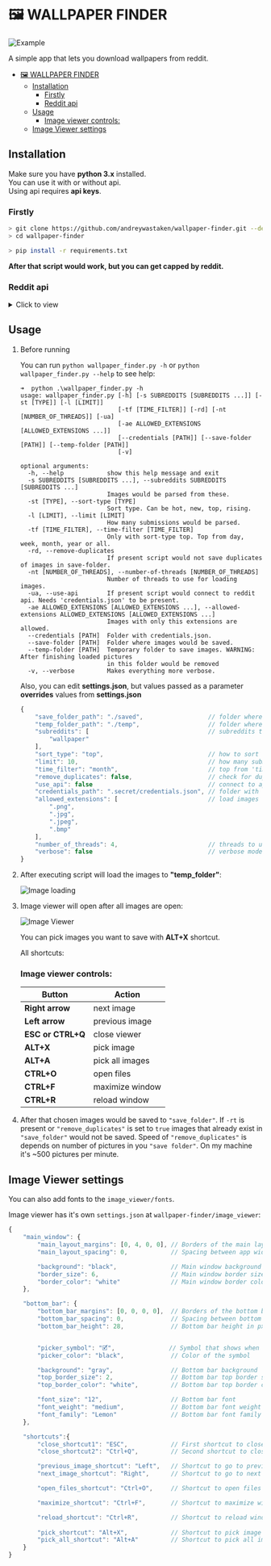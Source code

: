 # 🖼 WALLPAPER FINDER

![Example](https://imgur.com/nL2wYbY.png)

A simple app that lets you download wallpapers from reddit. 

- [🖼 WALLPAPER FINDER](#-wallpaper-finder)
  - [Installation](#installation)
    - [Firstly](#firstly)
    - [Reddit api](#reddit-api)
  - [Usage](#usage)
    - [Image viewer controls:](#image-viewer-controls)
  - [Image Viewer settings](#image-viewer-settings)

## Installation
Make sure you have __python 3.x__ installed.<br>
You can use it with or without api.<br>
Using api requires __api keys__.

### Firstly 

```sh
> git clone https://github.com/andreywastaken/wallpaper-finder.git --depth=1
> cd wallpaper-finder

> pip install -r requirements.txt
```

__After that script would work, but you can get capped by reddit.__

### Reddit api
<details>
    <summary markdown="span"> Click to view </summary>

Firstly you need to clone repository.

Now you need to get reddit api access (__you need to have reddit account__)
  1. Go to [reddit app preferences](https://www.reddit.com/prefs/apps) and click __create another app...__
    
  2. Fill out the required details, select __script__ option and click __create an  application__
        
        ![Reddit application](https://imgur.com/t0Ze6Xc.png)

  3. __script for personal use__ and __secret__ tokens are used to connect to reddit    api.

        ![Personal and Secret](https://imgur.com/sw6W1Qx.png)

  4. Create in __.secret__ create __credentials.json__ file like that:
        ```javascript 
        {
        "client_id": "aB1cdeFghI23JK",               // short key goes here
        "api_key": "LMNopQrst4Uv5Wx67yZOHNOItseNds", // long key goes here
        }
        ```
</details>

## Usage
1. Before running
   
    You can run ```python wallpaper_finder.py -h``` or ```python wallpaper_finder.py --help``` to see help:

    ```
    ➜  python .\wallpaper_finder.py -h
    usage: wallpaper_finder.py [-h] [-s SUBREDDITS [SUBREDDITS ...]] [-st [TYPE]] [-l [LIMIT]]
                               [-tf [TIME_FILTER]] [-rd] [-nt [NUMBER_OF_THREADS]] [-ua]
                               [-ae ALLOWED_EXTENSIONS [ALLOWED_EXTENSIONS ...]]
                               [--credentials [PATH]] [--save-folder [PATH]] [--temp-folder [PATH]]
                               [-v]

    optional arguments:
      -h, --help            show this help message and exit
      -s SUBREDDITS [SUBREDDITS ...], --subreddits SUBREDDITS [SUBREDDITS ...]
                            Images would be parsed from these.
      -st [TYPE], --sort-type [TYPE]
                            Sort type. Can be hot, new, top, rising.
      -l [LIMIT], --limit [LIMIT]
                            How many submissions would be parsed.
      -tf [TIME_FILTER], --time-filter [TIME_FILTER]
                            Only with sort-type top. Top from day, week, month, year or all.
      -rd, --remove-duplicates
                            If present script would not save duplicates of images in save-folder.
      -nt [NUMBER_OF_THREADS], --number-of-threads [NUMBER_OF_THREADS]
                            Number of threads to use for loading images.
      -ua, --use-api        If present script would connect to reddit api. Needs 'credentials.json' to be present.
      -ae ALLOWED_EXTENSIONS [ALLOWED_EXTENSIONS ...], --allowed-extensions ALLOWED_EXTENSIONS [ALLOWED_EXTENSIONS ...]
                            Images with only this extensions are allowed.
      --credentials [PATH]  Folder with credentials.json.
      --save-folder [PATH]  Folder where images would be saved.
      --temp-folder [PATH]  Temporary folder to save images. WARNING: After finishing loaded pictures
                            in this folder would be removed
      -v, --verbose         Makes everything more verbose.                      
    ```

    Also, you can edit __settings.json__, but values passed as a parameter __overrides__ values from __settings.json__
    ```javascript
    {
        "save_folder_path": "./saved",                  // folder where images are saved
        "temp_folder_path": "./temp",                   // folder where images are saved during runtime
        "subreddits": [                                 // subreddits to parse
            "wallpaper"
        ],
        "sort_type": "top",                             // how to sort submissions
        "limit": 10,                                    // how many submissions will be loaded
        "time_filter": "month",                         // top from 'time_filter'
        "remove_duplicates": false,                     // check for duplicates
        "use_api": false                                // connect to api
        "credentials_path": ".secret/credentials.json", // folder with credentials.json
        "allowed_extensions": [                         // load images with this extensions.
            ".png",
            ".jpg",
            ".jpeg",
            ".bmp"
        ],
        "number_of_threads": 4,                         // threads to use when downloading
        "verbose": false                                // verbose mode
    }
    ```
2. After executing script will load the images to __"temp_folder"__:
 
   ![Image loading](https://imgur.com/cDqTWRE.png)

3. Image viewer will open after all images are open:
 
   ![Image Viewer](https://imgur.com/QLbH2GF.png)

   You can pick images you want to save with __ALT+X__ shortcut.

   All shortcuts:
   ### Image viewer controls:
   | Button            | Action          |
   | ----------------- | --------------- |
   | __Right arrow__   | next image      |
   | __Left arrow__    | previous image  |
   | __ESC or CTRL+Q__ | close viewer    |
   | __ALT+X__         | pick image      |
   | __ALT+A__         | pick all images |
   | __CTRL+O__        | open files      |
   | __CTRL+F__        | maximize window |
   | __CTRL+R__        | reload window   |

4. After that chosen images would be saved to ```"save_folder"```. If ```-rt``` is present or ```"remove_duplicates"``` is set to ```true``` images that already exist in ```"save_folder"``` would not be saved. Speed of ```"remove_duplicates"``` is depends on number of pictures in you ```"save folder"```. On my machine it's ~500 pictures per minute.

## Image Viewer settings
You can also add fonts to the ```image_viewer/fonts```.

Image viewer has it's own ```settings.json``` at ```wallpaper-finder/image_viewer```:
```javascript
{
    "main_window": {
        "main_layout_margins": [0, 4, 0, 0], // Borders of the main layout (left, top, right, bottom)
        "main_layout_spacing": 0,            // Spacing between app widgets

        "background": "black",               // Main window background color 
        "border_size": 6,                    // Main window border size in px
        "border_color": "white"              // Main window border color
    },

    "bottom_bar": {
        "bottom_bar_margins": [0, 0, 0, 0],  // Borders of the bottom bar layout
        "bottom_bar_spacing": 0,             // Spacing between bottom bar widgets
        "bottom_bar_height": 28,             // Bottom bar height in px


        "picker_symbol": "🗹",               // Symbol that shows when image is picked
        "picker_color": "black",             // Color of the symbol 

        "background": "gray",                // Bottom bar background
        "top_border_size": 2,                // Bottom bar top border size in px
        "top_border_color": "white",         // Bottom bar top border color

        "font_size": "12",                   // Bottom bar font
        "font_weight": "medium",             // Bottom bar font weight
        "font_family": "Lemon"               // Bottom bar font family
    },

    "shortcuts":{
        "close_shortcut1": "ESC",            // First shortcut to close window
        "close_shortcut2": "Ctrl+Q",         // Second shortcut to close window

        "previous_image_shortcut": "Left",   // Shortcut to go to previous image
        "next_image_shortcut": "Right",      // Shortcut to go to next image

        "open_files_shortcut": "Ctrl+O",     // Shortcut to open files

        "maximize_shortcut": "Ctrl+F",       // Shortcut to maximize window

        "reload_shortcut": "Ctrl+R",         // Shortcut to reload window
        
        "pick_shortcut": "Alt+X",            // Shortcut to pick image
        "pick_all_shortcut": "Alt+A"         // Shortcut to pick all images
    }
}
```
